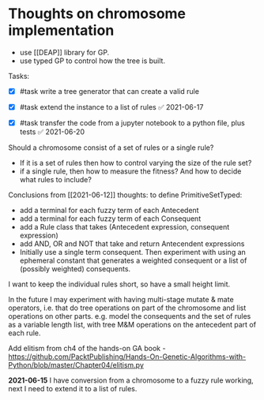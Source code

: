 # Thoughts on chromosome implementation

- use [[DEAP]] library for GP.
- use typed GP to control how the tree is built.
 
Tasks:
- [x] #task write a tree generator that can create a valid rule
- [x] #task extend the instance to a list of rules ✅ 2021-06-17
- [x] #task transfer the code from a jupyter notebook to a python file, plus tests ✅ 2021-06-20


Should a chromosome consist of a set of rules or a single rule?  
- If it is a set of rules then how to control varying the size of the rule set?  
- if a single rule, then how to measure the fitness?  And how to decide what rules to include?

Conclusions from [[2021-06-12]] thoughts:
to define PrimitiveSetTyped:
- add a terminal for each fuzzy term of each Antecedent
- add a terminal for each fuzzy term of each Consequent
- add a Rule class that takes (Antecedent expression, consequent expression)
- add AND, OR and NOT that take and return Antecendent expressions
- Initially use a single term consequent.  Then experiment with using an ephemeral constant that generates a weighted consequent or a list of (possibly weighted) consequents.

I want to keep the individual rules short, so have a small height limit.

In the future I may experiment with having multi-stage mutate & mate operators, i.e. that do tree operations on part of the chromosome and list operations on other parts.  e.g. model the consequents and the set of rules as a variable length list, with tree M&M operations on the antecedent part of each rule.  

Add elitism from ch4 of the hands-on GA book - https://github.com/PacktPublishing/Hands-On-Genetic-Algorithms-with-Python/blob/master/Chapter04/elitism.py

**2021-06-15**  I have conversion from a chromosome to a fuzzy rule working, next I need to extend it to a list of rules.



